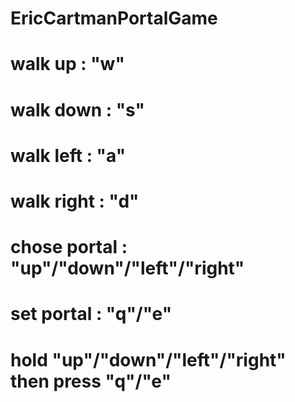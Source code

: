 # EricCartmanPortalGame
# walk up : "w"
# walk down : "s"
# walk left : "a"
# walk right : "d"
# chose portal : "up"/"down"/"left"/"right"
# set portal : "q"/"e"
# hold "up"/"down"/"left"/"right" then press "q"/"e"
